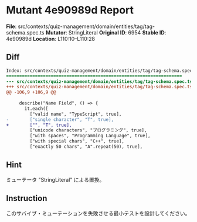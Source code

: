 # Mutant 4e90989d Report

**File**: src/contexts/quiz-management/domain/entities/tag/tag-schema.spec.ts
**Mutator**: StringLiteral
**Original ID**: 6954
**Stable ID**: 4e90989d
**Location**: L110:10–L110:28

## Diff

```diff
Index: src/contexts/quiz-management/domain/entities/tag/tag-schema.spec.ts
===================================================================
--- src/contexts/quiz-management/domain/entities/tag/tag-schema.spec.ts	original
+++ src/contexts/quiz-management/domain/entities/tag/tag-schema.spec.ts	mutated #6954
@@ -106,9 +106,9 @@
 
     describe("Name Field", () => {
       it.each([
         ["valid name", "TypeScript", true],
-        ["single character", "T", true],
+        ["", "T", true],
         ["unicode characters", "プログラミング", true],
         ["with spaces", "Programming Language", true],
         ["with special chars", "C++", true],
         ["exactly 50 chars", "A".repeat(50), true],
```

## Hint

ミューテータ "StringLiteral" による置換。

## Instruction

このサバイブ・ミューテーションを失敗させる最小テストを設計してください。
